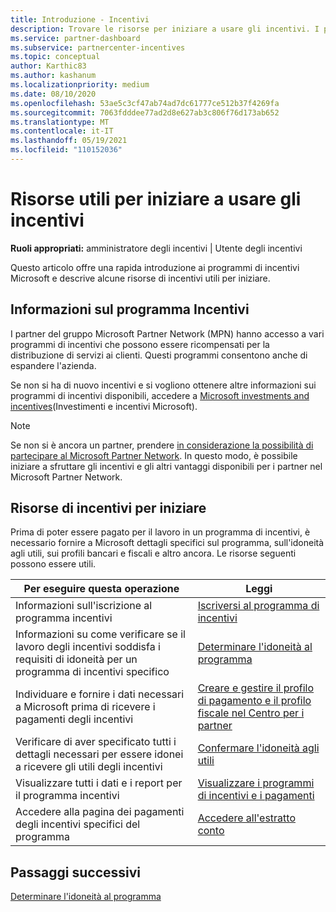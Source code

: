 ```yaml
---
title: Introduzione - Incentivi
description: Trovare le risorse per iniziare a usare gli incentivi. I passaggi includono la conferma del soddisfacimento dei requisiti di idoneità e l'invio dei dettagli bancari, fiscali e dei pagamenti.
ms.service: partner-dashboard
ms.subservice: partnercenter-incentives
ms.topic: conceptual
author: Karthic83
ms.author: kashanum
ms.localizationpriority: medium
ms.date: 08/10/2020
ms.openlocfilehash: 53ae5c3cf47ab74ad7dc61777ce512b37f4269fa
ms.sourcegitcommit: 7063fdddee77ad2d8e627ab3c806f76d173ab652
ms.translationtype: MT
ms.contentlocale: it-IT
ms.lasthandoff: 05/19/2021
ms.locfileid: "110152036"
---
```

# <a name="use-these-resources-to-help-you-get-started-with-incentives"></a>Risorse utili per iniziare a usare gli incentivi

**Ruoli appropriati:** amministratore degli incentivi | Utente degli incentivi

Questo articolo offre una rapida introduzione ai programmi di incentivi Microsoft e descrive alcune risorse di incentivi utili per iniziare.

## <a name="about-the-incentives-program"></a>Informazioni sul programma Incentivi

I partner del gruppo Microsoft Partner Network (MPN) hanno accesso a vari programmi di incentivi che possono essere ricompensati per la distribuzione di servizi ai clienti. Questi programmi consentono anche di espandere l'azienda.

Se non si ha di nuovo incentivi e si vogliono ottenere altre informazioni sui programmi di incentivi disponibili, accedere a [Microsoft investments and incentives](https://partner.microsoft.com/membership/partner-incentives)(Investimenti e incentivi Microsoft).

> [!NOTE]
> Se non si è ancora un partner, prendere [in considerazione la possibilità di partecipare al Microsoft Partner Network](https://partner.microsoft.com/membership). In questo modo, è possibile iniziare a sfruttare gli incentivi e gli altri vantaggi disponibili per i partner nel Microsoft Partner Network.  

## <a name="incentives-resources-to-help-you-get-started"></a>Risorse di incentivi per iniziare

Prima di poter essere pagato per il lavoro in un programma di incentivi, è necessario fornire a Microsoft dettagli specifici sul programma, sull'idoneità agli utili, sui profili bancari e fiscali e altro ancora. Le risorse seguenti possono essere utili.

|  **Per eseguire questa operazione**  |  **Leggi**  |
|--------------|-----------|
| Informazioni sull'iscrizione al programma incentivi | [Iscriversi al programma di incentivi](incentives-enroll.md)  |
| Informazioni su come verificare se il lavoro degli incentivi soddisfa i requisiti di idoneità per un programma di incentivi specifico | [Determinare l'idoneità al programma](incentives-determined-your-program-eligibility.md)  |
| Individuare e fornire i dati necessari a Microsoft prima di ricevere i pagamenti degli incentivi | [Creare e gestire il profilo di pagamento e il profilo fiscale nel Centro per i partner](incentives-create-and-manage-your-payout-and-tax-profiles.md)  |
| Verificare di aver specificato tutti i dettagli necessari per essere idonei a ricevere gli utili degli incentivi | [Confermare l'idoneità agli utili](incentives-confirm-your-earnings-eligibility.md)  |
| Visualizzare tutti i dati e i report per il programma incentivi | [Visualizzare i programmi di incentivi e i pagamenti](understand-incentive-payouts.md)  |
| Accedere alla pagina dei pagamenti degli incentivi specifici del programma | [Accedere all'estratto conto](payout-statement.md)  |

## <a name="next-steps"></a>Passaggi successivi

[Determinare l'idoneità al programma](incentives-determined-your-program-eligibility.md)
